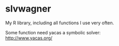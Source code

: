 # slvwagner
My R library, including all functions I use very often.

Some function need yacas a symbolic solver: \
http://www.yacas.org/


